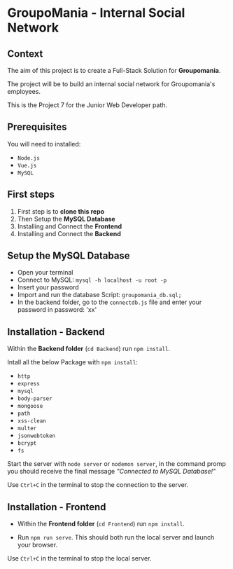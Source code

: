 # GroupoMania - Internal Social Network #

## Context ##
The aim of this project is to create a Full-Stack Solution for **Groupomania**.

The project will be to build an internal social network for Groupomania's employees.

This is the Project 7 for the Junior Web Developer path.


## Prerequisites ##
You will need to installed:
- `Node.js`
- `Vue.js`
- `MySQL`

## First steps ##
1. First step is to **clone this repo**
2. Then Setup the **MySQL Database**
3. Installing and Connect the **Frontend**
4. Installing and Connect the **Backend**


## Setup the MySQL Database ##

- Open your terminal
- Connect to MySQL: `mysql -h localhost -u root -p`
- Insert your password
- Import and run the database Script: `groupomania_db.sql;`
- In the backend folder, go to the `connectdb.js` file and enter your password in password: 'xx'


## Installation - Backend ##

Within the **Backend folder** (`cd Backend`) run `npm install`.

Intall all the below Package with `npm install`:
- `http`
- `express`
- `mysql`
- `body-parser`
- `mongoose`
- `path`
- `xss-clean`
- `multer`
- `jsonwebtoken`
- `bcrypt`
- `fs`

Start the server with `node server` or `nodemon server`, in the command promp you should receive the final message *"Connected to MySQL Database!"*

Use `Ctrl+C` in the terminal to stop the connection to the server.


## Installation - Frontend ##

- Within the **Frontend folder** (`cd Frontend`) run `npm install`.

- Run `npm run serve`. This should both run the local server and launch your browser.

Use `Ctrl+C` in the terminal to stop the local server.
